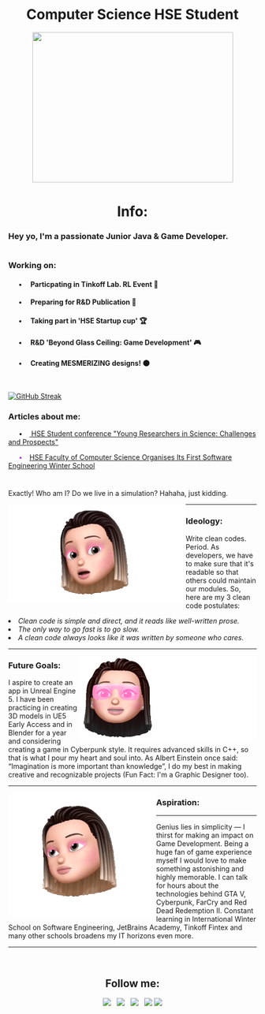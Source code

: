 <h1 align="center">Computer Science HSE Student</h1> 

<p align="center"><img src="https://github.com/angversh/angversh/blob/main/baddy.gif?raw=true" width="407" height="305" alt=""/></p>

<h1 align="center">Info:</h1>

<h3>Hey yo, I'm a passionate Junior Java & Game Developer.</h3>

<h1></h1>

<h3>Working on:</h3>

<h4> &emsp;&ensp;•&emsp; Particpating in Tinkoff Lab. RL Event 💸</h4>
<h4> &emsp;&ensp;•&emsp; Preparing for R&D Publication 📑</h4>
<h4> &emsp;&ensp;•&emsp; Taking part in 'HSE Startup cup' 🏆</h4>
<h4> &emsp;&ensp;•&emsp; R&D 'Beyond Glass Ceiling: Game Development' 🎮</h4>
<h4> &emsp;&ensp;•&emsp; Creating MESMERIZING designs! 🌑</h4>
&nbsp;

[![GitHub Streak](https://github-readme-streak-stats.herokuapp.com/?user=angversh&hide_border=true&stroke=fff&sideNums=fff&currStreakNum=fff&currStreakLabel=fff&dates=fff&sideLabels=fd6dab&background=0d1117&fire=fd6dab&ring=fd6dab)](https://git.io/streak-stats)
<!-- 
![Angversh's GitHub stats](https://github-readme-stats.vercel.app/api?username=angversh&show_icons=false&hide=contribs,prs&cache_seconds=86400&border_color=0d1117&bg_color=0d1117&title_color=fd6dab&text_color=fff)
-->

<h3>Articles about me:</h3> 

<p>&emsp;&ensp;•&emsp;<a href="https://nnov.hse.ru/human/linguistics/news/575948585.html"> HSE Student conference "Young Researchers in Science: Challenges and Prospects"</a></p>
<p style="color: #b33df1">&emsp;&ensp;•&emsp;<a href="https://www.hse.ru/en/news/edu/567784203.html">HSE Faculty of Computer Science Organises Its First Software Engineering Winter School</a></p>

<h1></h1>
										  										  
Exactly! Who am I? Do we live in a simulation? Hahaha, just kidding.

<p><img align="left" alt="GIF" width="360" height="200" src="https://github.com/angversh/angversh/blob/main/amazedcutie.gif?raw=true"></p> 

---

### Ideology:

Write clean codes. Period. As developers, we have to make sure that it's readable so that others could maintain our modules. So, here are my 3 clean code postulates:

*<li>Clean code is simple and direct, and it reads like well-written prose.</li> <li>The only way to go fast is to go slow.</li> <li>A clean code always looks like it was written by someone who cares.</li>*

---
<p><img align="right" alt="GIF" width="360" height="170" src="https://github.com/angversh/angversh/blob/main/designer.gif?raw=true"></p>

### Future Goals:

I aspire to create an app in Unreal Engine 5. I have been practicing in creating 3D models in UE5 Early Access and in Blender for a year and considering creating a game in Cyberpunk style. It requires advanced skills in C++, so that is what I pour my heart and soul into. As Albert Einstein once said: “Imagination is more important than knowledge”, I do my best in making creative and recognizable projects (Fun Fact: I'm a Graphic Designer too).

---
<p><img align="left" alt="GIF" width="300" height="250" src="https://github.com/angversh/angversh/blob/main/grinningbaddy.gif?raw=true"></p>

### Aspiration:
---

Genius lies in simplicity — I thirst for making an impact on Game Development. Being a huge fan of game experience myself I would love to make something astonishing and highly memorable. I can talk for hours about the technologies behind GTA V, Cyberpunk, FarCry and Red Dead Redemption II. Constant learning in International Winter School on Software Engineering, JetBrains Academy, Tinkoff Fintex and many other schools broadens my IT horizons even more.


---
&nbsp;
<!-- <p align="center"><img src="https://i.giphy.com/media/5mlXCTjRtf9N6/giphy.webp" width="400" height="250"/></p>-->

<h2 align="center">Follow me:</h2> 
	
<p align='center'><a href="https://vk.com/angversh"><img height="43" src="https://static.tildacdn.com/tild3933-3631-4335-a238-643232363633/iconfinder-icon_2.svg"></a>&nbsp;&nbsp;
<a href="https://www.figma.com/@angversh"><img height="42" src="https://static.tildacdn.com/tild6238-3631-4931-a262-666332343932/1_DG5eBssbHsAyh_RtTR.png"></a>&nbsp;&nbsp;
<a href="https://www.instagram.com/angversh/"><img height="40" src="https://logos-download.com/wp-content/uploads/2016/03/Instagram_inverted_variant_Logo_2016.png"></a>&nbsp;&nbsp;
<a href="https://hyperskill.org/profile/173367736"><img height="41" src="https://static10.tgstat.ru/channels/_0/d5/d51b9f513c85b8aa0b0401c391bce4df.jpg"></a>
<a href="https://dribbble.com/angversh"><img height="41" src="https://preview.keenthemes.com/rider-html-pro/assets/media/svg/brand-logos/dribbble-icon-1.svg"></a></p>
